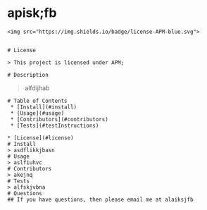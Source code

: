 # apisk;fb
    <img src="https://img.shields.io/badge/license-APM-blue.svg">
     
    
    # License 
    
    > This project is licensed under APM;
    
    # Description
   > alfdijhab
    
    # Table of Contents
     * [Install](#install)
     * [Usage](#usage)
     * [Contributors](#contributors)
     * [Tests](#testInstructions)
    
    * [License](#license)
    # Install
    > asdflikkjbasn
    # Usage
    > aslfiuhvc
    # Contributors
    > akejnq
    # Tests
    > alfskjvbna
    # Questions
    ## If you have questions, then please email me at alaiksjfb